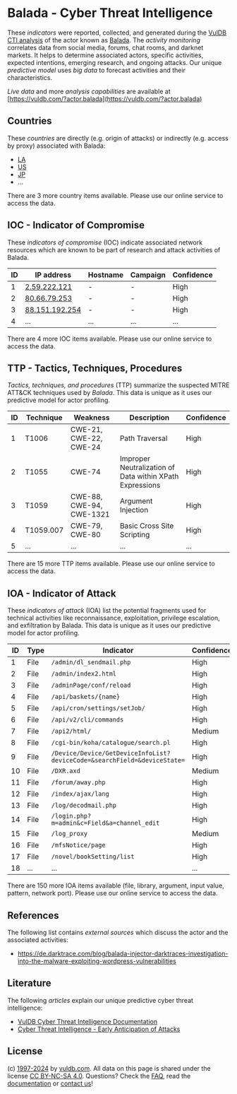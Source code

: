 # Balada - Cyber Threat Intelligence

These _indicators_ were reported, collected, and generated during the [VulDB CTI analysis](https://vuldb.com/?kb.cti) of the actor known as [Balada](https://vuldb.com/?actor.balada). The _activity monitoring_ correlates data from social media, forums, chat rooms, and darknet markets. It helps to determine associated actors, specific activities, expected intentions, emerging research, and ongoing attacks. Our unique _predictive model_ uses _big data_ to forecast activities and their characteristics.

_Live data_ and more _analysis capabilities_ are available at [https://vuldb.com/?actor.balada](https://vuldb.com/?actor.balada)

## Countries

These _countries_ are directly (e.g. origin of attacks) or indirectly (e.g. access by proxy) associated with Balada:

* [LA](https://vuldb.com/?country.la)
* [US](https://vuldb.com/?country.us)
* [JP](https://vuldb.com/?country.jp)
* ...

There are 3 more country items available. Please use our online service to access the data.

## IOC - Indicator of Compromise

These _indicators of compromise_ (IOC) indicate associated network resources which are known to be part of research and attack activities of Balada.

ID | IP address | Hostname | Campaign | Confidence
-- | ---------- | -------- | -------- | ----------
1 | [2.59.222.121](https://vuldb.com/?ip.2.59.222.121) | - | - | High
2 | [80.66.79.253](https://vuldb.com/?ip.80.66.79.253) | - | - | High
3 | [88.151.192.254](https://vuldb.com/?ip.88.151.192.254) | - | - | High
4 | ... | ... | ... | ...

There are 4 more IOC items available. Please use our online service to access the data.

## TTP - Tactics, Techniques, Procedures

_Tactics, techniques, and procedures_ (TTP) summarize the suspected MITRE ATT&CK techniques used by _Balada_. This data is unique as it uses our predictive model for actor profiling.

ID | Technique | Weakness | Description | Confidence
-- | --------- | -------- | ----------- | ----------
1 | T1006 | CWE-21, CWE-22, CWE-24 | Path Traversal | High
2 | T1055 | CWE-74 | Improper Neutralization of Data within XPath Expressions | High
3 | T1059 | CWE-88, CWE-94, CWE-1321 | Argument Injection | High
4 | T1059.007 | CWE-79, CWE-80 | Basic Cross Site Scripting | High
5 | ... | ... | ... | ...

There are 15 more TTP items available. Please use our online service to access the data.

## IOA - Indicator of Attack

These _indicators of attack_ (IOA) list the potential fragments used for technical activities like reconnaissance, exploitation, privilege escalation, and exfiltration by Balada. This data is unique as it uses our predictive model for actor profiling.

ID | Type | Indicator | Confidence
-- | ---- | --------- | ----------
1 | File | `/admin/dl_sendmail.php` | High
2 | File | `/admin/index2.html` | High
3 | File | `/adminPage/conf/reload` | High
4 | File | `/api/baskets/{name}` | High
5 | File | `/api/cron/settings/setJob/` | High
6 | File | `/api/v2/cli/commands` | High
7 | File | `/api2/html/` | Medium
8 | File | `/cgi-bin/koha/catalogue/search.pl` | High
9 | File | `/Device/Device/GetDeviceInfoList?deviceCode=&searchField=&deviceState=` | High
10 | File | `/DXR.axd` | Medium
11 | File | `/forum/away.php` | High
12 | File | `/index/ajax/lang` | High
13 | File | `/log/decodmail.php` | High
14 | File | `/login.php?m=admin&c=Field&a=channel_edit` | High
15 | File | `/log_proxy` | Medium
16 | File | `/mfsNotice/page` | High
17 | File | `/novel/bookSetting/list` | High
18 | ... | ... | ...

There are 150 more IOA items available (file, library, argument, input value, pattern, network port). Please use our online service to access the data.

## References

The following list contains _external sources_ which discuss the actor and the associated activities:

* https://de.darktrace.com/blog/balada-injector-darktraces-investigation-into-the-malware-exploiting-wordpress-vulnerabilities

## Literature

The following _articles_ explain our unique predictive cyber threat intelligence:

* [VulDB Cyber Threat Intelligence Documentation](https://vuldb.com/?kb.cti)
* [Cyber Threat Intelligence - Early Anticipation of Attacks](https://www.scip.ch/en/?labs.20201022)

## License

(c) [1997-2024](https://vuldb.com/?kb.changelog) by [vuldb.com](https://vuldb.com/?kb.about). All data on this page is shared under the license [CC BY-NC-SA 4.0](https://creativecommons.org/licenses/by-nc-sa/4.0/). Questions? Check the [FAQ](https://vuldb.com/?kb.faq), read the [documentation](https://vuldb.com/?kb) or [contact us](https://vuldb.com/?contact)!

